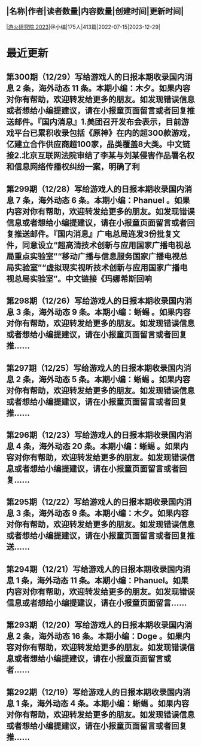 |名称|作者|读者数量|内容数量|创建时间|更新时间|
---
|[游火研究院 2023](https://xiaobot.net/p/yoho?refer=0b133df9-27dc-423b-8101-639049001c13)|@小编|175人|413篇|2022-07-15|2023-12-29|

# 最近更新
## 第300期（12/29）写给游戏人的日报本期收录国内消息 2 条，海外动态 11 条。本期小编：木夕。如果内容对你有帮助，欢迎转发给更多的朋友。如发现错误信息或者想给小编提建议，请在小报童页面留言或者回复推送邮件。『国内消息』1.美团召开发布会表示，目前游戏平台已累积收录包括《原神》在内的超300款游戏，亿建立合作供应商超100家，品类覆盖8大类。中文链接2.北京互联网法院审结了李某与刘某侵害作品署名权和信息网络传播权纠纷一案，明确了利
## 第299期（12/28）写给游戏人的日报本期收录国内消息 7 条，海外动态 6 条。本期小编：Phanuel 。如果内容对你有帮助，欢迎转发给更多的朋友。如发现错误信息或者想给小编提建议，请在小报童页面留言或者回复推送邮件。『国内消息』广电总局连发3份批复文件，同意设立“超高清技术创新与应用国家广播电视总局重点实验室”“移动广播与信息服务国家广播电视总局实验室”“虚拟现实视听技术创新与应用国家广播电视总局实验室”。中文链接《玛娜希斯回响
## 第298期（12/26）写给游戏人的日报本期收录国内消息 3 条，海外动态 9 条。本期小编：蜥蜴 。如果内容对你有帮助，欢迎转发给更多的朋友。如发现错误信息或者想给小编提建议，请在小报童页面留言或者回复推......
## 第297期（12/25）写给游戏人的日报本期收录国内消息 2 条，海外动态 5 条。本期小编：蜥蜴 。如果内容对你有帮助，欢迎转发给更多的朋友。如发现错误信息或者想给小编提建议，请在小报童页面留言或者回复推......
## 第296期（12/23）写给游戏人的日报本期收录国内消息 4 条，海外动态 20 条。本期小编：蜥蜴 。如果内容对你有帮助，欢迎转发给更多的朋友。如发现错误信息或者想给小编提建议，请在小报童页面留言或者回复......
## 第295期（12/22）写给游戏人的日报本期收录国内消息 3 条，海外动态 9 条。本期小编：木夕。如果内容对你有帮助，欢迎转发给更多的朋友。如发现错误信息或者想给小编提建议，请在小报童页面留言或者回复推送......
## 第294期（12/21）写给游戏人的日报本期收录国内消息 1 条，海外动态 11 条。本期小编：Phanuel。如果内容对你有帮助，欢迎转发给更多的朋友。如发现错误信息或者想给小编提建议，请在小报童页面留言......
## 第293期（12/20）写给游戏人的日报本期收录国内消息 2 条，海外动态 16 条。本期小编：Doge 。如果内容对你有帮助，欢迎转发给更多的朋友。如发现错误信息或者想给小编提建议，请在小报童页面留言或者......
## 第292期（12/19）写给游戏人的日报本期收录国内消息 1 条，海外动态 4 条。本期小编：蜥蜴 。如果内容对你有帮助，欢迎转发给更多的朋友。如发现错误信息或者想给小编提建议，请在小报童页面留言或者回复推......

